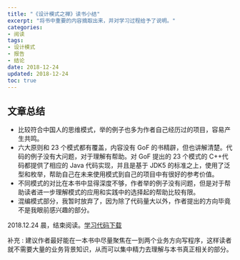 ```yaml
---
title: "《设计模式之禅》读书小结"
excerpt: "将书中重要的内容摘取出来，并对学习过程给予了说明。"
categories:
- 阅读
tags:
- 设计模式
- 报告
- 结论
date: 2018-12-24
updated: 2018-12-24
toc: true
---
```


## 文章总结

- 比较符合中国人的思维模式，举的例子也多为作者自己经历过的项目，容易产生共鸣。
- 六大原则和 23 个模式都有覆盖，内容没有 GoF 的书精辟，但也讲解清楚。代码的例子没有大问题，对于理解有帮助。对 GoF 提出的 23 个模式的 C++代码都提供了相应的 Java 代码实现，并且是基于 JDK5 的标准之上，使用了泛型和枚举，帮助自己在未来使用模式到自己的项目中有很好的参考价值。
- 不同模式的对比在本书中显得深度不够，作者举的例子没有问题，但是对于帮助读者进一步理解模式的应用和实践中的选择起的帮助比较有限。
- 混编模式部分，我暂时放弃了，因为除了代码量大以外，作者提出的方向毕竟不是我眼前感兴趣的部分。

2018.12.24 晨，结束阅读。[学习代码下载](https://files.cnblogs.com/files/zhuyx/DesignPatternsZen-Tom.zip)

补充 : 建议作者最好能在一本书中尽量聚焦在一到两个业务方向写程序，这样读者就不需要大量的业务背景知识，从而可以集中精力去理解与本书真正相关的部分。

